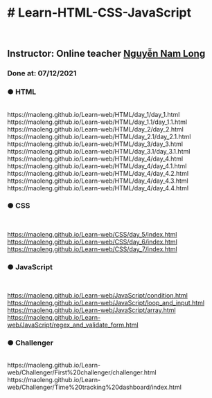 <h1># Learn-HTML-CSS-JavaScript</h1><br>
<h2>Instructor: Online teacher <a href = "https://github.com/J2TeamNNL">Nguyễn Nam Long</a></h2>
<h3>Done at: 07/12/2021</h3>
<h3>● HTML</h3><br>
https://maoleng.github.io/Learn-web/HTML/day_1/day_1.html<br>
https://maoleng.github.io/Learn-web/HTML/day_1.1/day_1.1.html<br>
https://maoleng.github.io/Learn-web/HTML/day_2/day_2.html<br>
https://maoleng.github.io/Learn-web/HTML/day_2.1/day_2.1.html<br>
https://maoleng.github.io/Learn-web/HTML/day_3/day_3.html<br>
https://maoleng.github.io/Learn-web/HTML/day_3.1/day_3.1.html<br>
https://maoleng.github.io/Learn-web/HTML/day_4/day_4.html<br>
https://maoleng.github.io/Learn-web/HTML/day_4/day_4.1.html<br>
https://maoleng.github.io/Learn-web/HTML/day_4/day_4.2.html<br>
https://maoleng.github.io/Learn-web/HTML/day_4/day_4.3.html<br>
https://maoleng.github.io/Learn-web/HTML/day_4/day_4.4.html<br>

 <h3>● CSS</h3><br>
 
https://maoleng.github.io/Learn-web/CSS/day_5/index.html<br>
https://maoleng.github.io/Learn-web/CSS/day_6/index.html<br>
https://maoleng.github.io/Learn-web/CSS/day_7/index.html<br>

 <h3>● JavaScript</h3><br>
 
https://maoleng.github.io/Learn-web/JavaScript/condition.html<br>
https://maoleng.github.io/Learn-web/JavaScript/loop_and_input.html<br>
https://maoleng.github.io/Learn-web/JavaScript/array.html<br>
https://maoleng.github.io/Learn-web/JavaScript/regex_and_validate_form.html<br>

<h3>● Challenger</h3><br>
https://maoleng.github.io/Learn-web/Challenger/First%20challenger/challenger.html<br>
https://maoleng.github.io/Learn-web/Challenger/Time%20tracking%20dashboard/index.html<br>
